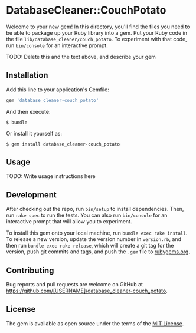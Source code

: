 # DatabaseCleaner::CouchPotato

Welcome to your new gem! In this directory, you'll find the files you need to be able to package up your Ruby library into a gem. Put your Ruby code in the file `lib/database_cleaner/couch_potato`. To experiment with that code, run `bin/console` for an interactive prompt.

TODO: Delete this and the text above, and describe your gem

## Installation

Add this line to your application's Gemfile:

```ruby
gem 'database_cleaner-couch_potato'
```

And then execute:

    $ bundle

Or install it yourself as:

    $ gem install database_cleaner-couch_potato

## Usage

TODO: Write usage instructions here

## Development

After checking out the repo, run `bin/setup` to install dependencies. Then, run `rake spec` to run the tests. You can also run `bin/console` for an interactive prompt that will allow you to experiment.

To install this gem onto your local machine, run `bundle exec rake install`. To release a new version, update the version number in `version.rb`, and then run `bundle exec rake release`, which will create a git tag for the version, push git commits and tags, and push the `.gem` file to [rubygems.org](https://rubygems.org).

## Contributing

Bug reports and pull requests are welcome on GitHub at https://github.com/[USERNAME]/database_cleaner-couch_potato.

## License

The gem is available as open source under the terms of the [MIT License](https://opensource.org/licenses/MIT).
